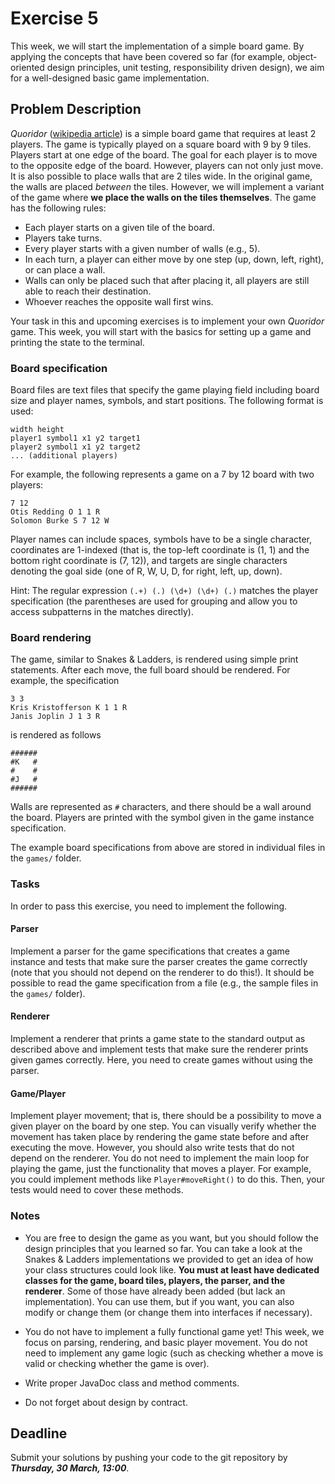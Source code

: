 # Exercise 5

This week, we will start the implementation of a simple board game. By 
applying the concepts that have been covered so far (for example, 
object-oriented design principles, unit testing, responsibility driven 
design), we aim for a well-designed basic game implementation.


## Problem Description

*Quoridor* ([wikipedia article](https://en.wikipedia.org/wiki/Quoridor)) is a 
simple board game that requires at least 2 players. The game is typically 
played on a square board with 9 by 9 tiles. Players start at one edge of the 
board. The goal for each player is to move to the opposite edge of the board. 
However, players can not only just move. It is also possible to place walls 
that are 2 tiles wide. In the original game, the walls are placed *between* 
the tiles. However, we will implement a variant of the game where **we place 
the walls on the tiles themselves**. The game has the following rules:

- Each player starts on a given tile of the board.
- Players take turns.
- Every player starts with a given number of walls (e.g., 5).
- In each turn, a player can either move by one step (up, down, left, right), 
  or can place a wall.
- Walls can only be placed such that after placing it, all players are still 
  able to reach their destination.
- Whoever reaches the opposite wall first wins.

Your task in this and upcoming exercises is to implement your own *Quoridor* 
game. This week, you will start with the basics for setting up a game and 
printing the state to the terminal.


### Board specification

Board files are text files that specify the game playing field including board 
size and player names, symbols, and start positions. The following format is 
used:
```
width height
player1 symbol1 x1 y2 target1
player2 symbol1 x1 y2 target2
... (additional players)
```

For example, the following represents a game on a 7 by 12 board with two 
players:
```
7 12
Otis Redding O 1 1 R
Solomon Burke S 7 12 W
```
Player names can include spaces, symbols have to be a single character, 
coordinates are 1-indexed (that is, the top-left coordinate is (1, 1) and the 
bottom right coordinate is (7, 12)), and targets are single characters 
denoting the goal side (one of R, W, U, D, for right, left, up, down).

Hint: The regular expression `(.+) (.) (\d+) (\d+) (.)` matches the player 
specification (the parentheses are used for grouping and allow you to access 
subpatterns in the matches directly).


### Board rendering

The game, similar to Snakes & Ladders, is rendered using simple print 
statements. After each move, the full board should be rendered. For example, 
the specification
```
3 3
Kris Kristofferson K 1 1 R
Janis Joplin J 1 3 R
```

is rendered as follows

```
######
#K   #
#    #
#J   #
######
```

Walls are represented as `#` characters, and there should be a wall around the 
board. Players are printed with the symbol given in the game instance 
specification.

The example board specifications from above are stored in individual files in 
the `games/` folder.


### Tasks

In order to pass this exercise, you need to implement the following.

#### Parser

Implement a parser for the game specifications that creates a game instance 
and tests that make sure the parser creates the game correctly (note that you 
should not depend on the renderer to do this!). It should be possible to read 
the game specification from a file (e.g., the sample files in the `games/` 
folder).


#### Renderer

Implement a renderer that prints a game state to the standard output as 
described above and implement tests that make sure the renderer prints given 
games correctly. Here, you need to create games without using the parser.


#### Game/Player

Implement player movement; that is, there should be a possibility to move a 
given player on the board by one step. You can visually verify whether the 
movement has taken place by rendering the game state before and after 
executing the move. However, you should also write tests that do not depend on 
the renderer. You do not need to implement the main loop for playing the game, 
just the functionality that moves a player. For example, you could implement 
methods like `Player#moveRight()` to do this. Then, your tests would need to 
cover these methods.


### Notes

- You are free to design the game as you want, but you should follow the 
  design principles that you learned so far. You can take a look at the Snakes 
  & Ladders implementations we provided to get an idea of how your class 
  structures could look like. **You must at least have dedicated classes for 
  the game, board tiles, players, the parser, and the renderer**. Some of 
  those have already been added (but lack an implementation). You can use 
  them, but if you want, you can also modify or change them (or change them 
  into interfaces if necessary).

- You do not have to implement a fully functional game yet! This week, we 
  focus on parsing, rendering, and basic player movement. You do not need to 
  implement any game logic (such as checking whether a move is valid or 
  checking whether the game is over).

- Write proper JavaDoc class and method comments.

- Do not forget about design by contract.


## Deadline

Submit your solutions by pushing your code to the git repository by
___Thursday, 30 March, 13:00___.
